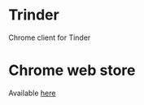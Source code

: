 # Trinder
Chrome client for Tinder

# Chrome web store
Available [here](https://chrome.google.com/webstore/detail/trinder/hfoenacdcmjkcpjnipdkbfgkhnnpjmgj)
